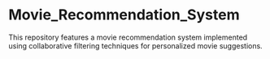 # Movie_Recommendation_System
This repository features a movie recommendation system implemented using collaborative filtering techniques for personalized movie suggestions.
